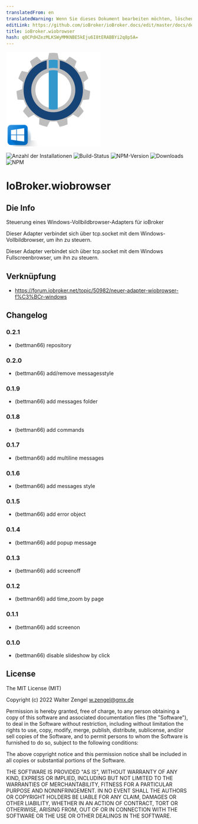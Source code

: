 ```yaml
---
translatedFrom: en
translatedWarning: Wenn Sie dieses Dokument bearbeiten möchten, löschen Sie bitte das Feld "translationsFrom". Andernfalls wird dieses Dokument automatisch erneut übersetzt
editLink: https://github.com/ioBroker/ioBroker.docs/edit/master/docs/de/adapterref/iobroker.wiobrowser/README.md
title: ioBroker.wiobrowser
hash: q0CPdHZezMLKSWyMMKNBE5kEju6I8tERABBYi2q8p5A=
---
```

![Logo](../../../en/adapterref/iobroker.wiobrowser/admin/wiobrowser.png)

![Anzahl der Installationen](http://iobroker.live/badges/wiobrowser-stable.svg)
![Build-Status](https://travis-ci.org/Bettman66/ioBroker.wiobrowser.svg?branch=master)
![NPM-Version](http://img.shields.io/npm/v/iobroker.wiobrowser.svg)
![Downloads](https://img.shields.io/npm/dm/iobroker.wiobrowser.svg)
![NPM](https://nodei.co/npm/iobroker.wiobrowser.png?downloads=true)

# IoBroker.wiobrowser
## Die Info
Steuerung eines Windows-Vollbildbrowser-Adapters für ioBroker

Dieser Adapter verbindet sich über tcp.socket mit dem Windows-Vollbildbrowser, um ihn zu steuern.

Dieser Adapter verbindet sich über tcp.socket mit dem Windows Fullscreenbrowser, um ihn zu steuern.

## Verknüpfung
* https://forum.iobroker.net/topic/50982/neuer-adapter-wiobrowser-f%C3%BCr-windows

## Changelog
### 0.2.1
* (bettman66) repository

### 0.2.0
* (bettman66) add/remove messagesstyle

### 0.1.9
* (bettman66) add messages folder

### 0.1.8
* (bettman66) add commands

### 0.1.7
* (bettman66) add multiline messages

### 0.1.6
* (bettman66) add messages style

### 0.1.5
* (bettman66) add error object

### 0.1.4
* (bettman66) add popup message

### 0.1.3
* (bettman66) add screenoff

### 0.1.2
* (bettman66) add time,zoom by page

### 0.1.1
* (bettman66) add screenon

### 0.1.0
* (bettman66) disable slideshow by click

## License
The MIT License (MIT)

Copyright (c) 2022 Walter Zengel <w.zengel@gmx.de>

Permission is hereby granted, free of charge, to any person obtaining a copy
of this software and associated documentation files (the "Software"), to deal
in the Software without restriction, including without limitation the rights
to use, copy, modify, merge, publish, distribute, sublicense, and/or sell
copies of the Software, and to permit persons to whom the Software is
furnished to do so, subject to the following conditions:

The above copyright notice and this permission notice shall be included in
all copies or substantial portions of the Software.

THE SOFTWARE IS PROVIDED "AS IS", WITHOUT WARRANTY OF ANY KIND, EXPRESS OR
IMPLIED, INCLUDING BUT NOT LIMITED TO THE WARRANTIES OF MERCHANTABILITY,
FITNESS FOR A PARTICULAR PURPOSE AND NONINFRINGEMENT. IN NO EVENT SHALL THE
AUTHORS OR COPYRIGHT HOLDERS BE LIABLE FOR ANY CLAIM, DAMAGES OR OTHER
LIABILITY, WHETHER IN AN ACTION OF CONTRACT, TORT OR OTHERWISE, ARISING FROM,
OUT OF OR IN CONNECTION WITH THE SOFTWARE OR THE USE OR OTHER DEALINGS IN
THE SOFTWARE.